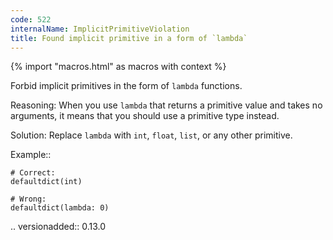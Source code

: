 ```yaml
---
code: 522
internalName: ImplicitPrimitiveViolation
title: Found implicit primitive in a form of `lambda`
---
```


{% import "macros.html" as macros with context %}


Forbid implicit primitives in the form of ``lambda`` functions.

Reasoning:
    When you use ``lambda`` that returns a primitive value
    and takes no arguments, it means that
    you should use a primitive type instead.

Solution:
    Replace ``lambda`` with ``int``, ``float``,
    ``list``, or any other primitive.

Example::

    # Correct:
    defaultdict(int)

    # Wrong:
    defaultdict(lambda: 0)

.. versionadded:: 0.13.0